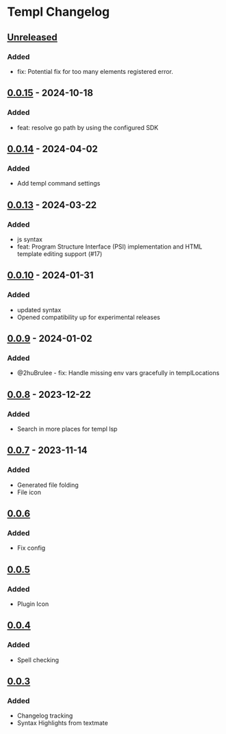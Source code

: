 # Templ Changelog

## [Unreleased]

### Added

- fix: Potential fix for too many elements registered error.

## [0.0.15] - 2024-10-18

### Added

- feat: resolve go path by using the configured SDK

## [0.0.14] - 2024-04-02

### Added

- Add templ command settings

## [0.0.13] - 2024-03-22

### Added

- js syntax
- feat: Program Structure Interface (PSI) implementation and HTML template editing support (#17)

## [0.0.10] - 2024-01-31

### Added

- updated syntax
- Opened compatibility up for experimental releases

## [0.0.9] - 2024-01-02

### Added

- @2huBrulee - fix: Handle missing env vars gracefully in templLocations

## [0.0.8] - 2023-12-22

### Added

- Search in more places for templ lsp

## [0.0.7] - 2023-11-14

### Added

- Generated file folding
- File icon

## [0.0.6]

### Added

- Fix config

## [0.0.5]

### Added

- Plugin Icon

## [0.0.4]

### Added

- Spell checking

## [0.0.3]

### Added

- Changelog tracking
- Syntax Highlights from textmate

[Unreleased]: https://github.com/templ-go/templ-jetbrains/compare/v0.0.15...HEAD
[0.0.15]: https://github.com/templ-go/templ-jetbrains/compare/v0.0.14...v0.0.15
[0.0.14]: https://github.com/templ-go/templ-jetbrains/compare/v0.0.13...v0.0.14
[0.0.13]: https://github.com/templ-go/templ-jetbrains/compare/v0.0.10...v0.0.13
[0.0.10]: https://github.com/templ-go/templ-jetbrains/compare/v0.0.9...v0.0.10
[0.0.9]: https://github.com/templ-go/templ-jetbrains/compare/v0.0.8...v0.0.9
[0.0.8]: https://github.com/templ-go/templ-jetbrains/compare/v0.0.7...v0.0.8
[0.0.7]: https://github.com/templ-go/templ-jetbrains/compare/v0.0.6...v0.0.7
[0.0.6]: https://github.com/templ-go/templ-jetbrains/compare/v0.0.5...v0.0.6
[0.0.5]: https://github.com/templ-go/templ-jetbrains/compare/v0.0.4...v0.0.5
[0.0.4]: https://github.com/templ-go/templ-jetbrains/compare/v0.0.3...v0.0.4
[0.0.3]: https://github.com/templ-go/templ-jetbrains/commits/v0.0.3
